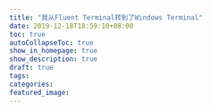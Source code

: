 ```yaml
---
title: "我从Fluent Terminal转到了Windows Terminal"
date: 2019-12-18T18:59:10+08:00
toc: true
autoCollapseToc: true
show_in_homepage: true
show_description: true
draft: true
tags:
categories:
featured_image:
---
```












